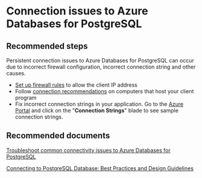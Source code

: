 <properties
	pageTitle="Connection issues to PostgreSQL"
	description="Connection issues to PostgreSQL"
	service="microsoft.dbforpostgresql"
	resource="servers"
	authors="ankam"
	displayOrder="2"
	selfHelpType="resource"
	supportTopicIds="32628432,32628436,32628438,32628441,32628458,32628443"
	resourceTags="servers, databases"
	productPesIds="16222"
	cloudEnvironments="public"
/>

# Connection issues to Azure Databases for PostgreSQL

## **Recommended steps**

Persistent connection issues to Azure Databases for PostgreSQL can occur due to incorrect firewall configuration, incorrect connection string and other causes.

* [Set up firewall rules](https://docs.microsoft.com/azure/postgresql/concepts-firewall-rules/) to allow the client IP address
* Follow [connection recommendations](https://docs.microsoft.com/azure/postgresql/concepts-connection-libraries) on computers that host your client program
* Fix incorrect connection strings in your application. Go to the [Azure Portal](https://portal.azure.com) and click on the "**Connection Strings**" blade to see sample connection strings.

## **Recommended documents**

[Troubleshoot common connectivity issues to Azure Databases for PostgreSQL](https://docs.microsoft.com/azure/postgresql/howto-troubleshoot-common-connection-issues)<br>

[Connecting to PostgreSQL Database: Best Practices and Design Guidelines](https://docs.microsoft.com/azure/postgresql/tutorial-design-database-using-azure-portal/)
